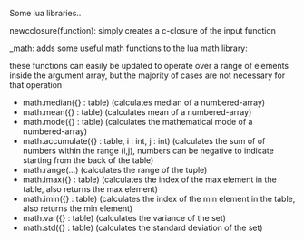 Some lua libraries..

newcclosure(function): simply creates a c-closure of the input function

_math: adds some useful math functions to the lua math library:

  these functions can easily be updated to operate over a range of elements inside the 
  argument array, but the majority of cases are not necessary for that operation
   - math.median({} : table) (calculates median of a numbered-array)
   - math.mean({} : table)   (calculates mean of a numbered-array)
   - math.mode({} : table)   (calculates the mathematical mode of a numbered-array)
   - math.accumulate({} : table, i : int, j : int)  (calculates the sum of of numbers within the range (i,j), numbers can be negative to indicate starting from the back of the table)
   - math.range(...)   (calculates the range of the tuple)
   - math.imax({} : table)  (calculates the index of the max element in the table, also returns the max element)
   - math.imin({} : table)  (calculates the index of the min element in the table, also returns the min element)
   - math.var({} : table)   (calculates the variance of the set)
   - math.std({} : table)   (calculates the standard deviation of the set)
